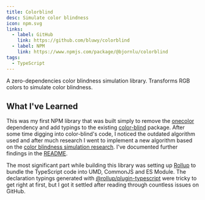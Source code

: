 ```yaml
---
title: Colorblind
desc: Simulate color blindness
icon: npm.svg
links:
  - label: GitHub
    link: https://github.com/bluwy/colorblind
  - label: NPM
    link: https://www.npmjs.com/package/@bjornlu/colorblind
tags:
  - TypeScript
---
```


A zero-dependencies color blindness simulation library. Transforms RGB colors to simulate color blindness.

<!-- endexcerpt -->

## What I've Learned

This was my first NPM library that was built simply to remove the [onecolor](https://github.com/One-com/one-color) dependency and add typings to the existing [color-blind](https://github.com/skratchdot/color-blind) package. After some time digging into color-blind's code, I noticed the outdated algorithm used and after much research I went to implement a new algorithm based on the [color blindness simulation research](https://ixora.io/projects/colorblindness/color-blindness-simulation-research/). I've documented further findings in the [README](https://github.com/bluwy/colorblind#prior-research).

The most significant part while building this library was setting up [Rollup](https://github.com/bluwy/colorblind#prior-research) to bundle the TypeScript code into UMD, CommonJS and ES Module. The declaration typings generated with [@rollup/plugin-typescript](https://github.com/rollup/plugins/tree/master/packages/typescript) were tricky to get right at first, but I got it settled after reading through countless issues on GitHub.

